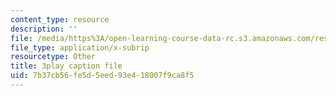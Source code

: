 ```yaml
---
content_type: resource
description: ''
file: /media/https%3A/open-learning-course-data-rc.s3.amazonaws.com/res-6-012-introduction-to-probability-spring-2018/7b37cb56fe5d5eed93e418007f9ca8f5_vfqPpai_9jI.vtt
file_type: application/x-subrip
resourcetype: Other
title: 3play caption file
uid: 7b37cb56-fe5d-5eed-93e4-18007f9ca8f5
---
```

